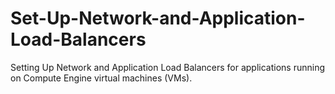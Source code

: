 # Set-Up-Network-and-Application-Load-Balancers
Setting Up Network and Application Load Balancers for applications running on Compute Engine virtual machines (VMs).
